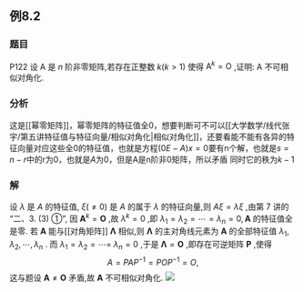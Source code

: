 ## 例8.2
### 题目
P122 设 $\mathrm{A}$ 是 $n$ 阶非零矩阵,若存在正整数 $k( {k > 1})$ 使得 ${\mathrm{A}}^{k} = \mathrm{O}$ ,证明: $\mathrm{A}$ 不可相似对角化.
### 分析
这是[[幂零矩阵]]，幂零矩阵的特征值全0，想要判断可不可以[[大学数学/线代张宇/第五讲特征值与特征向量/相似对角化|相似对角化]]，还要看能不能有各异的特征向量对应这些全0的特征值，也就是方程$(0E-A)x=0$要有n个解，也就是$s=n-r$中的r为0，也就是$A$为0，但是A是n阶非0矩阵，所以矛盾
同时它的秩为$k-1$
### 解
设 $\lambda$ 是 $A$ 的特征值, $\xi ( { \neq 0})$ 是 $A$ 的属于 $\lambda$ 的特征向量,则 ${A\xi } = {\lambda \xi }$ ,由第 7 讲的 “二、3. (3) ①”, 因 ${\mathbf{A}}^{k} = \mathbf{O}$ ,故 ${\lambda }^{k} = 0$ ,即 ${\lambda }_{1} = {\lambda }_{2} = \cdots = {\lambda }_{n} = 0,\mathbf{A}$ 的特征值全是零.
若 $\mathbf{A}$ 能与[[对角矩阵]] $\mathbf{\Lambda }$ 相似,则 $\mathbf{\Lambda }$ 的主对角线元素为 $\mathbf{A}$ 的全部特征值 ${\lambda }_{1},{\lambda }_{2},\cdots ,{\lambda }_{n}$ . 而 ${\lambda }_{1} = {\lambda }_{2} = \cdots =$ ${\lambda }_{n} = 0$ ,于是 $\mathbf{\Lambda } = \mathbf{O}$ ,即存在可逆矩阵 $\mathbf{P}$ ,使得
$$
A = {PA}{P}^{-1} = {PO}{P}^{-1} = O,
$$
这与题设 $\mathbf{A} \neq \mathbf{O}$ 矛盾,故 $\mathbf{A}$ 不可相似对角化.
![](https://img.hwenyi.tech/202410192110425.webp)
